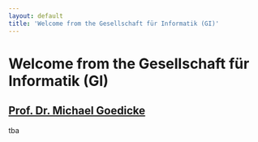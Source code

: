 ```yaml
---
layout: default
title: 'Welcome from the Gesellschaft für Informatik (GI)'
---
```


# Welcome from the Gesellschaft für Informatik (GI)

## [Prof. Dr. Michael Goedicke](../../speaker/XAK7TN/)

tba